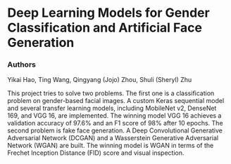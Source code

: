 # Deep Learning Models for Gender Classification and Artificial Face Generation

### Authors
Yikai Hao, Ting Wang, Qingyang (Jojo) Zhou, Shuli (Sheryl) Zhu

This project tries to solve two problems. The first one is a classification problem on gender-based facial images. A custom Keras sequential model and several transfer learning models, including MobileNet v2, DenseNet 169, and VGG 16, are implemented. The winning model VGG 16 achieves a validation accuracy of 97.6% and an F1 score of 98% after 10 epochs. The second problem is fake face generation. A Deep Convolutional Generative Adversarial Network (DCGAN) and a Wasserstein Generative Adversarial Network (WGAN) are built. The winning model is WGAN in terms of the Frechet Inception Distance (FID) score and visual inspection.
